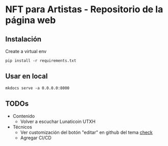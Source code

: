 # NFT para Artistas - Repositorio de la página web

## Instalación

Create a virtual env 
```
pip install -r requirements.txt
```

## Usar en local

```
mkdocs serve -a 0.0.0.0:8000
```

## TODOs

- Contenido
  - Volver a escuchar Lunaticoin UTXH
- Técnicos
  - Ver customización del botón "editar" en github del tema [check](https://squidfunk.github.io/mkdocs-material/setup/adding-a-git-repository/)
  - Agregar CI/CD
